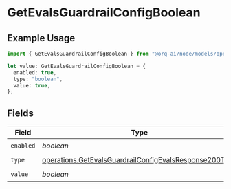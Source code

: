 # GetEvalsGuardrailConfigBoolean

## Example Usage

```typescript
import { GetEvalsGuardrailConfigBoolean } from "@orq-ai/node/models/operations";

let value: GetEvalsGuardrailConfigBoolean = {
  enabled: true,
  type: "boolean",
  value: true,
};
```

## Fields

| Field                                                                                                                            | Type                                                                                                                             | Required                                                                                                                         | Description                                                                                                                      |
| -------------------------------------------------------------------------------------------------------------------------------- | -------------------------------------------------------------------------------------------------------------------------------- | -------------------------------------------------------------------------------------------------------------------------------- | -------------------------------------------------------------------------------------------------------------------------------- |
| `enabled`                                                                                                                        | *boolean*                                                                                                                        | :heavy_check_mark:                                                                                                               | N/A                                                                                                                              |
| `type`                                                                                                                           | [operations.GetEvalsGuardrailConfigEvalsResponse200Type](../../models/operations/getevalsguardrailconfigevalsresponse200type.md) | :heavy_check_mark:                                                                                                               | N/A                                                                                                                              |
| `value`                                                                                                                          | *boolean*                                                                                                                        | :heavy_check_mark:                                                                                                               | N/A                                                                                                                              |